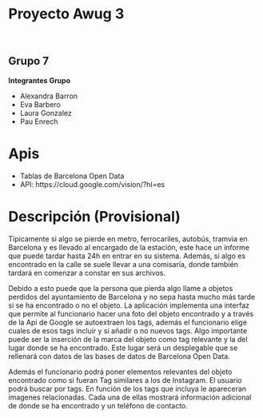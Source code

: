 <h1>Proyecto Awug 3</h1><br>
<h2>Grupo 7</h2>
<b>Integrantes Grupo</b>
<ul>
<li>Alexandra Barron </li>
<li>Eva Barbero</li>
<li>Laura Gonzalez</li>
<li>Pau Enrech</li>
</ul>

<h1>Apis</h1>
<ul>
<li>Tablas de Barcelona Open Data</li>
<li>API: https://cloud.google.com/vision/?hl=es</li>
</ul>
<h1>Descripción (Provisional)</h1>
<p>Típicamente si algo se pierde en metro, ferrocariles, autobús, tramvia en Barcelona y es llevado al encargado de la estación, este hace un informe que puede tardar hasta 24h en entrar en su sistema. Además, si algo es encontrado en la calle se suele llevar a una comisaría, donde también tardará en comenzar a constar en sus archivos.</p>
<p>Debido a esto puede que la persona que pierda algo llame a objetos perdidos del ayuntamiento de Barcelona y no sepa hasta mucho más tarde si se ha encontrado o no el objeto.
La aplicación implementa una interfaz que permite al funcionario hacer una foto del objeto encontrado y a través de la Api de Google se autoextraen los tags, además el funcionario elige cuales de esos tags incluir y si añadir o no nuevos tags. Algo importante puede ser la inserción de la marca del objeto como tag relevante y la del lugar donde se ha encontrado. Este lugar será un desplegable que se rellenará con datos de las bases de datos de Barcelona Open Data.</p>
<p>Además el funcionario podrá poner elementos relevantes del objeto encontrado como si fueran Tag similares a los de Instagram. 
El usuario podrá buscar por tags. En función de los tags que incluya le apareceran imagenes relacionadas. Cada una de ellas mostrará información adicional de donde se ha encontrado y un teléfono de contacto.
</p>
